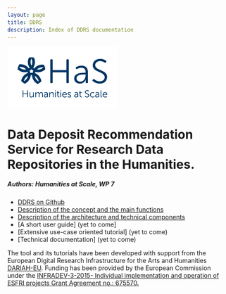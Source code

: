 ```yaml
---
layout: page
title: DDRS
description: Index of DDRS documentation
---
```

![alt text](https://github.com/DARIAH-ERIC/ddrs/blob/master/docs/contents/HaS_Logo_klein.png "Humanities at Scale")

# Data Deposit Recommendation Service for Research Data Repositories in the Humanities.
##### Authors: Humanities at Scale, WP 7

* [DDRS on Github](https://github.com/DARIAH-ERIC/ddrs)
* [Description of the concept and the main functions](concept.md)
* [Description of the architecture and technical components](architecture.md)
* [A short user guide] (yet to come]
* [Extensive use-case oriented tutorial] (yet to come)
* [Technical documentation] (yet to come)

The tool and its tutorials have been developed with support from the European Digital Research Infrastructure for the Arts and Humanities [DARIAH-EU](http://www.dariah.eu/). Funding has been provided by the European Commission under the [INFRADEV-3-2015- Individual implementation and operation of ESFRI projects Grant Agreement no.: 675570.](http://cordis.europa.eu/project/rcn/198110_en.html)